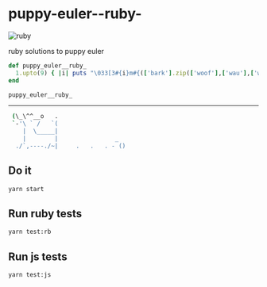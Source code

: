 # puppy-euler--ruby-

![ruby](https://github.com/dankreiger/puppy-euler--ruby-/actions/workflows/ruby.yml/badge.svg)

ruby solutions to puppy euler

```ruby
def puppy_euler__ruby_
  1.upto(9) { |i| puts "\033[3#{i}m#{(['bark'].zip(['woof'],['wau'],['waggle'],['hol das bällchen']) * 9000).flatten}\033[0m" }
end

puppy_euler__ruby_
```

---

```sh
 (\_\^^__o   .
 `-'\ ` /   `(
    |  \_____|
    |        |                _
  ./`,----./~|     .   .   . - ()
```

## Do it

```sh
yarn start
```

## Run ruby tests

```sh
yarn test:rb
```

## Run js tests

```sh
yarn test:js
```
